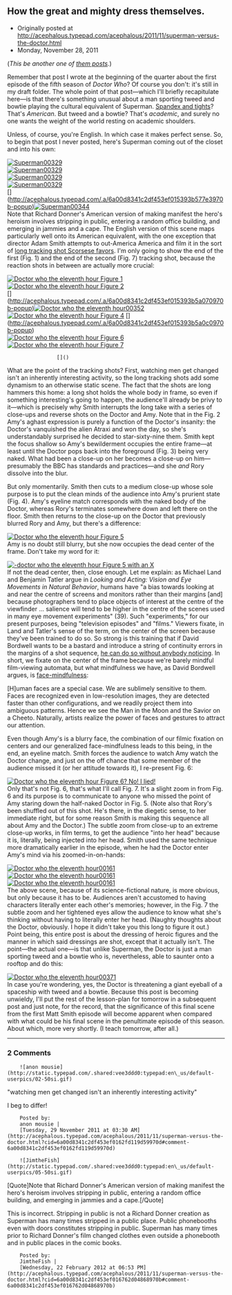 ## How the great and mighty dress themselves.

 * Originally posted at http://acephalous.typepad.com/acephalous/2011/11/superman-versus-the-doctor.html
 * Monday, November 28, 2011



(_This be another one of [them posts](http://acephalous.typepad.com/acephalous/2011/02/a-visual-rhetoric-compendium.html)._)

Remember that post I wrote at the beginning of the quarter about the first episode of the fifth season of _Doctor Who_? Of course you don't: it's still in my draft folder. The whole point of that post—which I'll briefly recapitulate here—is that there's something unusual about a man sporting tweed and bowtie playing the cultural equivalent of Superman. [Spandex and tights](http://acephalous.typepad.com/acephalous/2011/09/richard-donner-knew-that-superman-needed-a-powerful-entrance-in-superman-1978-but-he-also-knew-that-the-one-element-that-i.html)? That's _American_. But tweed and a bowtie? That's _academic_, and surely no one wants the weight of the world resting on academic shoulders.

Unless, of course, you're English. In which case it makes perfect sense. So, to begin that post I never posted, here's Superman coming out of the closet and into his own:

[![Superman00329](http://acephalous.typepad.com/.a/6a00d8341c2df453ef0162fd0ab59a970d-500wi "Superman00329")](http://acephalous.typepad.com/.a/6a00d8341c2df453ef0162fd0ab59a970d-popup)  
 [![Superman00329](http://acephalous.typepad.com/.a/6a00d8341c2df453ef01543788fcaf970c-500wi "Superman00329")](http://acephalous.typepad.com/.a/6a00d8341c2df453ef01543788fcaf970c-popup)  
 [![Superman00329](http://acephalous.typepad.com/.a/6a00d8341c2df453ef01543788fcde970c-500wi "Superman00329")](http://acephalous.typepad.com/.a/6a00d8341c2df453ef01543788fcde970c-popup)  
 [![Superman00329](http://acephalous.typepad.com/.a/6a00d8341c2df453ef015393b577a0970b-500wi "Superman00329")](http://acephalous.typepad.com/.a/6a00d8341c2df453ef015393b577a0970b-popup)  
  [] (http://acephalous.typepad.com/.a/6a00d8341c2df453ef015393b577e3970b-popup)[![Superman00344](http://acephalous.typepad.com/.a/6a00d8341c2df453ef01543788fde6970c-500wi "Superman00344")](http://acephalous.typepad.com/.a/6a00d8341c2df453ef01543788fde6970c-popup)  
Note that Richard Donner's American version of making manifest the hero's heroism involves stripping in public, entering a random office building, and emerging in jammies and a cape. The English version of this scene maps particularly well onto its American equivalent, with the one exception that director Adam Smith attempts to out-America America and film it in the sort of [long tracking shot Scorsese favors](http://www.youtube.com/watch?v=m1mHtkpkxiA). I'm only going to show the end of the first (Fig. 1) and the end of the second (Fig. 7) tracking shot, because the reaction shots in between are actually more crucial:

[![Doctor who the eleventh hour Figure 1](http://acephalous.typepad.com/.a/6a00d8341c2df453ef01543789216a970c-500wi "Doctor who the eleventh hour Figure 1")](http://acephalous.typepad.com/.a/6a00d8341c2df453ef01543789216a970c-popup)  
 [![Doctor who the eleventh hour Figure 2](http://acephalous.typepad.com/.a/6a00d8341c2df453ef015393b5a02d970b-500wi "Doctor who the eleventh hour Figure 2")](http://acephalous.typepad.com/.a/6a00d8341c2df453ef015393b5a02d970b-popup)  
  [] (http://acephalous.typepad.com/.a/6a00d8341c2df453ef015393b5a070970b-popup)[![Doctor who the eleventh hour00352](http://acephalous.typepad.com/.a/6a00d8341c2df453ef01543789d358970c-500wi "Doctor who the eleventh hour00352")](http://acephalous.typepad.com/.a/6a00d8341c2df453ef01543789d358970c-popup)  
 [![Doctor who the eleventh hour Figure 4](http://acephalous.typepad.com/.a/6a00d8341c2df453ef0154378922e2970c-500wi "Doctor who the eleventh hour Figure 4")](http://acephalous.typepad.com/.a/6a00d8341c2df453ef0154378922e2970c-popup)  [] (http://acephalous.typepad.com/.a/6a00d8341c2df453ef015393b5a0c0970b-popup)[](http://acephalous.typepad.com/.a/6a00d8341c2df453ef01543789abcb970c-popup)  
 [![Doctor who the eleventh hour Figure 6](http://acephalous.typepad.com/.a/6a00d8341c2df453ef01543789238a970c-500wi "Doctor who the eleventh hour Figure 6")](http://acephalous.typepad.com/.a/6a00d8341c2df453ef01543789238a970c-popup)  
 [![Doctor who the eleventh hour Figure 7](http://acephalous.typepad.com/.a/6a00d8341c2df453ef0162fd0adea6970d-500wi "Doctor who the eleventh hour Figure 7")](http://acephalous.typepad.com/.a/6a00d8341c2df453ef0162fd0adea6970d-popup)

		

					[]()
			

What are the point of the tracking shots? First, watching men get changed isn't an inherently interesting activity, so the long tracking shots add some dynamism to an otherwise static scene. The fact that the shots are long hammers this home: a long shot holds the whole body in frame, so even if something interesting's going to happen, the audience'll already be privy to it—which is precisely why Smith interrupts the long take with a series of close-ups and reverse shots on the Doctor and Amy. Note that in the Fig. 2 Amy's aghast expression is purely a function of the Doctor's insanity: the Doctor's vanquished the alien Atraxi and won the day, so she's understandably surprised he decided to star-sixty-nine them. Smith kept the focus shallow so Amy's bewilderment occupies the entire frame—at least until the Doctor pops back into the foreground (Fig. 3) being very naked. What had been a close-up on her becomes a close-up on him—presumably the BBC has standards and practices—and she _and_ Rory dissolve into the blur.

But only momentarily. Smith then cuts to a medium close-up whose sole purpose is to put the clean minds of the audience into Amy's prurient state (Fig. 4). Amy's eyeline match corresponds with the naked body of the Doctor, whereas Rory's terminates somewhere down and left there on the floor. Smith then returns to the close-up on the Doctor that previously blurred Rory and Amy, but there's a difference:

[![Doctor who the eleventh hour Figure 5](http://acephalous.typepad.com/.a/6a00d8341c2df453ef015393b5bbe4970b-500wi "Doctor who the eleventh hour Figure 5")](http://acephalous.typepad.com/.a/6a00d8341c2df453ef015393b5bbe4970b-popup)  
Amy is no doubt still blurry, but she now occupies the dead center of the frame. Don't take my word for it:

[![-doctor who the eleventh hour Figure 5 with an X](http://acephalous.typepad.com/.a/6a00d8341c2df453ef015437899f5d970c-500wi "-doctor who the eleventh hour Figure 5 with an X")](http://acephalous.typepad.com/.a/6a00d8341c2df453ef015437899f5d970c-popup)  
If not the dead center, then, close enough. Let me explain: as Michael Land and Benjamin Tatler argue in _Looking and Acting: Vision and Eye Movements in Natural Behavior_, humans have "a bias towards looking at and near the centre of screens and monitors rather than their margins [and] because photographers tend to place objects of interest at the centre of the viewfinder ... salience will tend to be higher in the centre of the scenes used in many eye movement experiments" (39). Such "experiments," for our present purposes, being "television episodes" and "films." Viewers fixate, in Land and Tatler's sense of the term, on the center of the screen because they've been trained to do so. So strong is this training that if David Bordwell wants to be a bastard and introduce a string of continuity errors in the margins of a shot sequence, [he can do so without anybody noticing](http://www.davidbordwell.net/blog/2011/02/14/watching-you-watch-there-will-be-blood/). In short, we fixate on the center of the frame because we're barely mindful film-viewing automata, but what mindfulness we have, as David Bordwell argues, is [face-mindfulness](http://www.davidbordwell.net/blog/2011/02/06/the-eyes-mind/):

[H]uman faces are a special case. We are sublimely sensitive to them. Faces are recognized even in low-resolution images, they are detected faster than other configurations, and we readily project them into ambiguous patterns. Hence we see the Man in the Moon and the Savior on a Cheeto. Naturally, artists realize the power of faces and gestures to attract our attention.

Even though Amy's is a blurry face, the combination of our filmic fixation on centers and our generalized face-mindfulness leads to this being, in the end, an eyeline match. Smith forces the audience to watch Amy watch the Doctor change, and just on the off chance that some member of the audience missed it (or her attitude towards it), I re-present Fig. 6:

[![Doctor who the eleventh hour Figure 6? No! I lied!](http://acephalous.typepad.com/.a/6a00d8341c2df453ef01543789b17b970c-500wi "Doctor who the eleventh hour Figure 6? No! I lied!")](http://acephalous.typepad.com/.a/6a00d8341c2df453ef01543789b17b970c-popup)  
Only that's not Fig. 6, that's what I'll call Fig. 7. It's a slight zoom in from Fig. 6 and its purpose is to communicate to anyone who missed the point of Amy staring down the half-naked Doctor in Fig. 5. (Note also that Rory's been shuffled out of this shot. He's there, in the diegetic sense, to her immediate right, but for some reason Smith is making this sequence all about Amy and the Doctor.) The subtle zoom from close-up to an extreme close-up works, in film terms, to get the audience "into her head" because it is, literally, being injected into her head. Smith used the same technique more dramatically earlier in the episode, when he had the Doctor enter Amy's mind via his zoomed-in-on-hands:

[![Doctor who the eleventh hour00161](http://acephalous.typepad.com/.a/6a00d8341c2df453ef01543789b8b9970c-500wi "Doctor who the eleventh hour00161")](http://acephalous.typepad.com/.a/6a00d8341c2df453ef01543789b8b9970c-popup)  
 [![Doctor who the eleventh hour00161](http://acephalous.typepad.com/.a/6a00d8341c2df453ef0162fd0b781c970d-500wi "Doctor who the eleventh hour00161")](http://acephalous.typepad.com/.a/6a00d8341c2df453ef0162fd0b781c970d-popup)  
 [![Doctor who the eleventh hour00161](http://acephalous.typepad.com/.a/6a00d8341c2df453ef0162fd0b783b970d-500wi "Doctor who the eleventh hour00161")](http://acephalous.typepad.com/.a/6a00d8341c2df453ef0162fd0b783b970d-popup)  
The above scene, because of its science-fictional nature, is more obvious, but only because it has to be. Audiences aren't accustomed to having characters literally enter each other's memories; however, in the Fig. 7 the subtle zoom and her tightened eyes allow the audience to know what she's thinking without having to literally enter her head. (Naughty thoughts about the Doctor, obviously. I hope it didn't take you this long to figure it out.) Point being, this entire post is about the dressing of heroic figures and the manner in which said dressings are shot, except that it actually isn't. The point—the actual one—is that unlike Superman, the Doctor is just a man sporting tweed and a bowtie who is, nevertheless, able to saunter onto a rooftop and do this:

[![Doctor who the eleventh hour00371](http://acephalous.typepad.com/.a/6a00d8341c2df453ef0162fd0b7da6970d-500wi "Doctor who the eleventh hour00371")](http://acephalous.typepad.com/.a/6a00d8341c2df453ef0162fd0b7da6970d-popup)  
In case you're wondering, yes, the Doctor is threatening a giant eyeball of a spaceship with tweed and a bowtie. Because this post is becoming unwieldy, I'll put the rest of the lesson-plan for tomorrow in a subsequent post and just note, for the record, that the significance of this final scene from the first Matt Smith episode will become apparent when compared with what could be his final scene in the penultimate episode of this season. About which, more very shortly. (I teach tomorrow, after all.)

			

* * *

### 2 Comments 

		

                
[]()

	

		![anon mousie](http://static.typepad.com/.shared:vee3ddd0:typepad:en\_us/default-userpics/02-50si.gif)
	

	

		

"watching men get changed isn't an inherently interesting activity"

I beg to differ!

	

		Posted by:
		anon mousie |
		[Tuesday, 29 November 2011 at 03:30 AM](http://acephalous.typepad.com/acephalous/2011/11/superman-versus-the-doctor.html?cid=6a00d8341c2df453ef0162fd119d59970d#comment-6a00d8341c2df453ef0162fd119d59970d)

[]()

	

		![JimtheFish](http://static.typepad.com/.shared:vee3ddd0:typepad:en\_us/default-userpics/05-50si.gif)
	

	

		

[Quote]Note that Richard Donner's American version of making manifest the hero's heroism involves stripping in public, entering a random office building, and emerging in jammies and a cape.[/Quote]

This is incorrect. Stripping in public is not a Richard Donner creation as Superman has many times stripped in a public place. Public phonebooths even with doors constitutes stripping in public. Superman has many times prior to Richard Donner's film changed clothes even outside a phonebooth and in public places in the comic books. 

	

		Posted by:
		JimtheFish |
		[Wednesday, 22 February 2012 at 06:53 PM](http://acephalous.typepad.com/acephalous/2011/11/superman-versus-the-doctor.html?cid=6a00d8341c2df453ef016762d04868970b#comment-6a00d8341c2df453ef016762d04868970b)

		

        